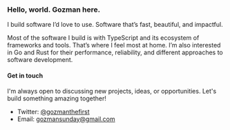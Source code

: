 ### Hello, world. Gozman here.

I build software I’d love to use. Software that’s fast, beautiful, and impactful.

Most of the software I build is with TypeScript and its ecosystem of frameworks and tools. That’s where I feel most at home. I’m also interested in Go and Rust for their performance, reliability, and different approaches to software development.

#### Get in touch
I'm always open to discussing new projects, ideas, or opportunities. Let's build something amazing together!

- Twitter: <a href="https://twitter.com/gozmanthefirst" target=_blank>@gozmanthefirst</a>
- Email: gozmansunday@gmail.com
